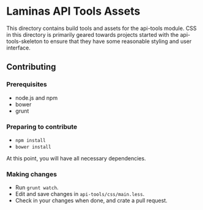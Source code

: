 Laminas API Tools Assets
========================

This directory contains build tools and assets for the api-tools module. CSS
in this directory is primarily geared towards projects started with the
api-tools-skeleton to ensure that they have some reasonable styling and user
interface.

Contributing
------------

### Prerequisites

- node.js and npm
- bower
- grunt

### Preparing to contribute

- `npm install`
- `bower install`

At this point, you will have all necessary dependencies. 

### Making changes

- Run `grunt watch`.
- Edit and save changes in `api-tools/css/main.less`.
- Check in your changes when done, and crate a pull request.

